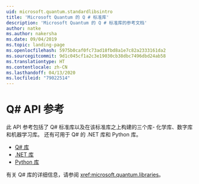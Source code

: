 ```yaml
---
uid: microsoft.quantum.standardlibsintro
title: 'Microsoft Quantum 的 Q # 标准库'
description: 'Microsoft Quantum 的 Q # 标准库的参考文档'
author: natke
ms.author: nakersha
ms.date: 09/04/2019
ms.topic: landing-page
ms.openlocfilehash: 5975b0caf0fc73ad18fbd8a1e7c82a2333161da2
ms.sourcegitcommit: 9d1c045cf1a2c3e19030cb38dbc7496dbd24ab58
ms.translationtype: HT
ms.contentlocale: zh-CN
ms.lasthandoff: 04/13/2020
ms.locfileid: "79022514"
---
```

# <a name="q-api-reference"></a>Q# API 参考 #

此 API 参考包括了 Q# 标准库以及在该标准库之上构建的三个库- 化学库、数字库和机器学习库。 还有可用于 Q# 的 .NET 库和 Python 库。

- [Q# 库](xref:microsoft.quantum.qsharplibintro)
- [.NET 库](xref:microsoft.quantum.dotnetlibsintro)
- [Python 库](https://docs.microsoft.com/python/qsharp)

有关 Q# 库的详细信息，请参阅 <xref:microsoft.quantum.libraries>。
